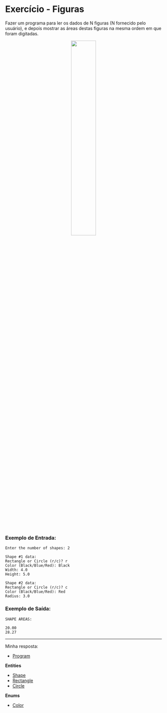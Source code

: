 # Exercício - Figuras

Fazer um programa para ler os dados de N figuras (N fornecido pelo usuário), e depois mostrar as áreas destas figuras na mesma ordem em que foram digitadas.

<p align="center">
  <img src="https://github.com/JonathanBarr0s/Udemy-CSharp/assets/132490863/3b77c1c2-c3c2-4e08-87a9-cf6b99d3571b" width= 40%>
</p>

### Exemplo de Entrada:

```
Enter the number of shapes: 2

Shape #1 data:
Rectangle or Circle (r/c)? r
Color (Black/Blue/Red): Black
Width: 4.0
Height: 5.0

Shape #2 data:
Rectangle or Circle (r/c)? c
Color (Black/Blue/Red): Red
Radius: 3.0
```

### Exemplo de Saída:

```
SHAPE AREAS:

20.00
28.27
```

---

Minha resposta:

- [Program](https://github.com/JonathanBarr0s/Udemy-CSharp/blob/main/01.%20Programa%C3%A7%C3%A3o%20Orientada%20a%20Objetos/04.%20Heran%C3%A7a%20e%20Polimorfismo/02.%20Figuras/Figuras/Figuras/Program.cs)

**Entities**
- [Shape](https://github.com/JonathanBarr0s/Udemy-CSharp/blob/main/01.%20Programa%C3%A7%C3%A3o%20Orientada%20a%20Objetos/04.%20Heran%C3%A7a%20e%20Polimorfismo/02.%20Figuras/Figuras/Figuras/Entities/Shape.cs)
- [Rectangle](https://github.com/JonathanBarr0s/Udemy-CSharp/blob/main/01.%20Programa%C3%A7%C3%A3o%20Orientada%20a%20Objetos/04.%20Heran%C3%A7a%20e%20Polimorfismo/02.%20Figuras/Figuras/Figuras/Entities/Rectangle.cs)
- [Circle](https://github.com/JonathanBarr0s/Udemy-CSharp/blob/main/01.%20Programa%C3%A7%C3%A3o%20Orientada%20a%20Objetos/04.%20Heran%C3%A7a%20e%20Polimorfismo/02.%20Figuras/Figuras/Figuras/Entities/Circle.cs)

**Enums**
- [Color](https://github.com/JonathanBarr0s/Udemy-CSharp/blob/main/01.%20Programa%C3%A7%C3%A3o%20Orientada%20a%20Objetos/04.%20Heran%C3%A7a%20e%20Polimorfismo/02.%20Figuras/Figuras/Figuras/Entities/Enums/Color.cs)